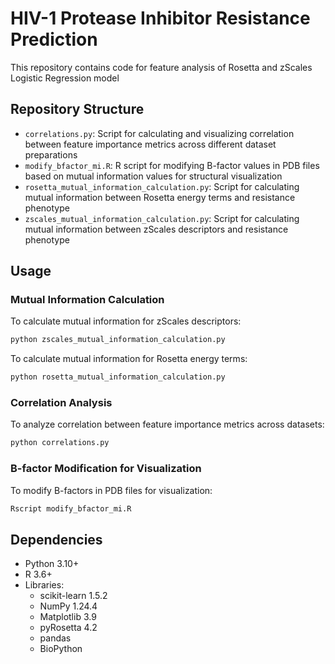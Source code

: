 # HIV-1 Protease Inhibitor Resistance Prediction

This repository contains code for feature analysis of Rosetta and zScales Logistic Regression model


## Repository Structure

- `correlations.py`: Script for calculating and visualizing correlation between feature importance metrics across different dataset preparations
- `modify_bfactor_mi.R`: R script for modifying B-factor values in PDB files based on mutual information values for structural visualization
- `rosetta_mutual_information_calculation.py`: Script for calculating mutual information between Rosetta energy terms and resistance phenotype
- `zscales_mutual_information_calculation.py`: Script for calculating mutual information between zScales descriptors and resistance phenotype

## Usage

### Mutual Information Calculation

To calculate mutual information for zScales descriptors:
```bash
python zscales_mutual_information_calculation.py
```

To calculate mutual information for Rosetta energy terms:
```bash
python rosetta_mutual_information_calculation.py
```

### Correlation Analysis

To analyze correlation between feature importance metrics across datasets:
```bash
python correlations.py
```

### B-factor Modification for Visualization

To modify B-factors in PDB files for visualization:
```bash
Rscript modify_bfactor_mi.R
```

## Dependencies

- Python 3.10+
- R 3.6+
- Libraries:
  - scikit-learn 1.5.2
  - NumPy 1.24.4
  - Matplotlib 3.9
  - pyRosetta 4.2
  - pandas
  - BioPython

